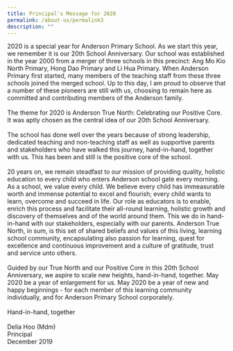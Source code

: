 ```yaml
---
title: Principal's Message for 2020
permalink: /about-us/permalink3
description: ""
---
```

<div class="lo_main_mid">
<div class="content_area">
<div class="mid mCustomScrollbar _mCS_1">
<div id="mCSB_1" class="mCustomScrollBox mCS-rounded-dark mCSB_vertical mCSB_inside" tabindex="0">
<div id="mCSB_1_container" class="mCSB_container" dir="ltr">
<div class="pagecontent_box">
<div id="_ptod_49215" class="description ive_editable ive_ptod ive_content">
<div>2020 is a special year for Anderson Primary School. As we start this year, we remember it is our 20th School Anniversary. Our school was established in the year 2000 from a merger of three schools in this precinct: Ang Mo Kio North Primary, Hong Dao Primary and Li Hua Primary. When Anderson Primary first started, many members of the teaching staff from these three schools joined the merged school. Up to this day, I am proud to observe that a number of these pioneers are still with us, choosing to remain here as committed and contributing members of the Anderson family. &nbsp;</div>
<div>&nbsp;</div>
<div>The theme for 2020 is Anderson True North: Celebrating our Positive Core. It was aptly chosen as the central idea of our 20th School Anniversary.</div>
<div>&nbsp;</div>
<div>The school has done well over the years because of strong leadership, dedicated teaching and non-teaching staff as well as supportive parents and stakeholders who have walked this journey, hand-in-hand, together with us. This has been and still is the positive core of the school.</div>
<div>&nbsp;</div>
<div>20 years on, we remain steadfast to our mission of providing quality, holistic education to every child who enters Anderson school gate every morning. As a school, we value every child. We believe every child has immeasurable worth and immense potential to excel and flourish; every child wants to learn, overcome and succeed in life. Our role as educators is to enable, enrich this process and facilitate their all-round learning, holistic growth and discovery of themselves and of the world around them. This we do in hand-in-hand with our stakeholders, especially with our parents. Anderson True North, in sum, is this set of shared beliefs and values of this living, learning school community, encapsulating also passion for learning, quest for excellence and continuous improvement and a culture of gratitude, trust and service unto others.&nbsp;</div>
<div>&nbsp;</div>
<div>Guided by our True North and our Positive Core in this 20th School Anniversary, we aspire to scale new heights, hand-in-hand, together. May 2020 be a year of enlargement for us. May 2020 be a year of new and happy beginnings - for each member of this learning community individually, and for Anderson Primary School corporately.&nbsp;</div>
<br />
<div>Hand-in-hand, together</div>
<div>&nbsp;</div>
<div>Delia Hoo (Mdm)</div>
<div>Principal</div>
<div>December 2019</div>
<div>&nbsp;</div>
</div>
</div>
</div>
<div id="mCSB_1_scrollbar_vertical" class="mCSB_scrollTools mCSB_1_scrollbar mCS-rounded-dark mCSB_scrollTools_vertical">
<div class="mCSB_draggerContainer">
<div id="mCSB_1_dragger_vertical" class="mCSB_dragger">
<div class="mCSB_dragger_bar">&nbsp;</div>
<div class="mCSB_draggerRail">&nbsp;</div>
</div>
</div>
</div>
</div>
</div>
<div class="bottom">
<div>&nbsp;</div>